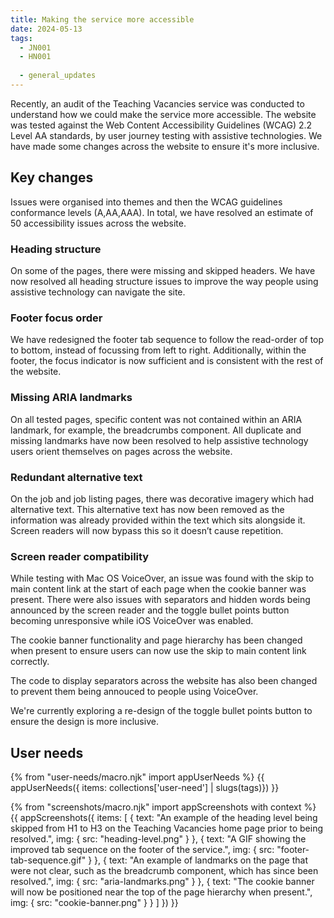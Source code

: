 ```yaml
---
title: Making the service more accessible
date: 2024-05-13
tags:
  - JN001
  - HN001
  
  - general_updates
--- 
```


Recently, an audit of the Teaching Vacancies service was conducted to understand how we could make the service more accessible. The website was tested against the Web Content Accessibility Guidelines (WCAG) 2.2 Level AA standards, by user journey testing with assistive technologies. We have made some changes across the website to ensure it's more inclusive.

## Key changes

Issues were organised into themes and then the WCAG guidelines conformance levels (A,AA,AAA). In total, we have resolved an estimate of 50 accessibility issues across the website.

### Heading structure

On some of the pages, there were missing and skipped headers. We have now resolved all heading structure issues to improve the way people using assistive technology can navigate the site.

### Footer focus order

We have redesigned the footer tab sequence to follow the read-order of top to bottom, instead of focussing from left to right. Additionally, within the footer, the focus indicator is now sufficient and is consistent with the rest of the website.

### Missing ARIA landmarks

On all tested pages, specific content was not contained within an ARIA landmark, for example, the breadcrumbs component. All duplicate and missing landmarks have now been resolved to help assistive technology users orient themselves on pages across the website.

### Redundant alternative text

On the job and job listing pages, there was decorative imagery which had alternative text. This alternative text has now been removed as the information was already provided within the text which sits alongside it. Screen readers will now bypass this so it doesn’t cause repetition. 

### Screen reader compatibility

While testing with Mac OS VoiceOver, an issue was found with the skip to main content link at the start of each page when the cookie banner was present. There were also issues with separators and hidden words being announced by the screen reader and the toggle bullet points button becoming unresponsive while iOS VoiceOver was enabled.

The cookie banner functionality and page hierarchy has been changed when present to ensure users can now use the skip to main content link correctly. 

The code to display separators across the website has also been changed to prevent them being annouced to people using VoiceOver.

We're currently exploring a re-design of the toggle bullet points button to ensure the design is more inclusive.

## User needs

{% from "user-needs/macro.njk" import appUserNeeds %}
{{ appUserNeeds({ items: collections['user-need'] | slugs(tags)}) }}

{% from "screenshots/macro.njk" import appScreenshots with context %}
{{ appScreenshots({
  items: [
  {
    text: "An example of the heading level being skipped from H1 to H3 on the Teaching Vacancies home page prior to being resolved.",
    img: { src: "heading-level.png" }
  },
  {
    text: "A GIF showing the improved tab sequence on the footer of the service.",
    img: { src: "footer-tab-sequence.gif" }
  },
  {
    text: "An example of landmarks on the page that were not clear, such as the breadcrumb component, which has since been resolved.",
    img: { src: "aria-landmarks.png" }
  },
  {
    text: "The cookie banner will now be positioned near the top of the page hierarchy when present.",
    img: { src: "cookie-banner.png" }
  }
  ]
}) }}
